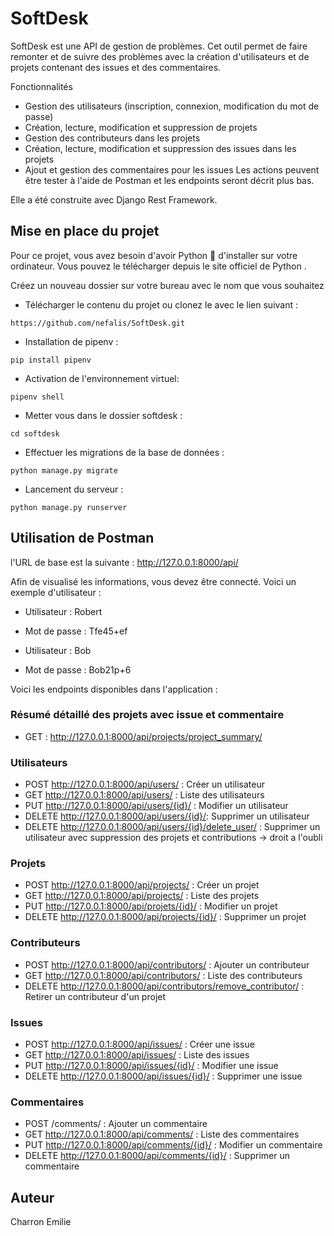 # SoftDesk 
SoftDesk est une API de gestion de problèmes. Cet outil permet de faire remonter et de suivre des problèmes avec la création d'utilisateurs et de projets contenant des issues et des commentaires.

Fonctionnalités
- Gestion des utilisateurs (inscription, connexion, modification du mot de passe)
- Création, lecture, modification et suppression de projets
- Gestion des contributeurs dans les projets
- Création, lecture, modification et suppression des issues dans les projets
- Ajout et gestion des commentaires pour les issues
Les actions peuvent être tester à l'aide de Postman et les endpoints seront décrit plus bas.

Elle a été construite avec Django Rest Framework.

## Mise en place du projet
Pour ce projet, vous avez besoin d'avoir Python 🐍 d'installer sur votre ordinateur. Vous pouvez le télécharger depuis le site officiel de Python .


Créez un nouveau dossier sur votre bureau avec le nom que vous souhaitez
- Télécharger le contenu du projet ou clonez le avec le lien suivant :
```
https://github.com/nefalis/SoftDesk.git
```
- Installation de pipenv :
```
pip install pipenv
```
- Activation de l'environnement virtuel:
```
pipenv shell
```
- Metter vous dans le dossier softdesk :
```
cd softdesk 
```
- Effectuer les migrations de la base de données :
```
python manage.py migrate
```
- Lancement du serveur :
```
python manage.py runserver
```
## Utilisation de Postman
l'URL de base est la suivante : http://127.0.0.1:8000/api/

Afin de visualisé les informations, vous devez être connecté.
Voici un exemple d'utilisateur :

* Utilisateur : Robert

* Mot de passe : Tfe45+ef

* Utilisateur : Bob

* Mot de passe : Bob21p+6


Voici les endpoints disponibles dans l'application :
### Résumé détaillé des projets avec issue et commentaire
- GET : http://127.0.0.1:8000/api/projects/project_summary/

### Utilisateurs
- POST http://127.0.0.1:8000/api/users/ : Créer un utilisateur
- GET http://127.0.0.1:8000/api/users/ : Liste des utilisateurs
- PUT http://127.0.0.1:8000/api/users/{id}/ : Modifier un utilisateur
- DELETE http://127.0.0.1:8000/api/users/{id}/: Supprimer un utilisateur
- DELETE http://127.0.0.1:8000/api/users/{id}/delete_user/ : Supprimer un utilisateur avec suppression des projets et contributions
  -> droit a l'oubli

### Projets
- POST http://127.0.0.1:8000/api/projects/ : Créer un projet
- GET http://127.0.0.1:8000/api/projects/ : Liste des projets
- PUT http://127.0.0.1:8000/api/projets/{id}/ : Modifier un projet
- DELETE http://127.0.0.1:8000/api/projects/{id}/ : Supprimer un projet

### Contributeurs
- POST http://127.0.0.1:8000/api/contributors/ : Ajouter un contributeur
- GET http://127.0.0.1:8000/api/contributors/ : Liste des contributeurs
- DELETE http://127.0.0.1:8000/api/contributors/remove_contributor/ : Retirer un contributeur d'un projet

### Issues
- POST http://127.0.0.1:8000/api/issues/ : Créer une issue
- GET http://127.0.0.1:8000/api/issues/ : Liste des issues
- PUT http://127.0.0.1:8000/api/issues/{id}/ : Modifier une issue
- DELETE http://127.0.0.1:8000/api/issues/{id}/ : Supprimer une issue

### Commentaires
- POST /comments/ : Ajouter un commentaire
- GET http://127.0.0.1:8000/api/comments/ : Liste des commentaires
- PUT http://127.0.0.1:8000/api/comments/{id}/ : Modifier un commentaire
- DELETE http://127.0.0.1:8000/api/comments/{id}/ : Supprimer un commentaire

## Auteur
Charron Emilie
